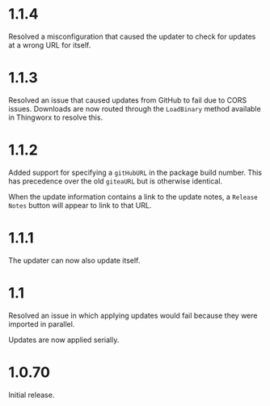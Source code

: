 # 1.1.4

Resolved a misconfiguration that caused the updater to check for updates at a wrong URL for itself.

# 1.1.3

Resolved an issue that caused updates from GitHub to fail due to CORS issues. Downloads are now routed through the `LoadBinary` method available in Thingworx to resolve this.

# 1.1.2

Added support for specifying a `gitHubURL` in the package build number. This has precedence over the old `giteaURL` but is otherwise identical.

When the update information contains a link to the update notes, a `Release Notes` button will appear to link to that URL.

# 1.1.1

The updater can now also update itself.

# 1.1

Resolved an issue in which applying updates would fail because they were imported in parallel.

Updates are now applied serially.

# 1.0.70

Initial release.